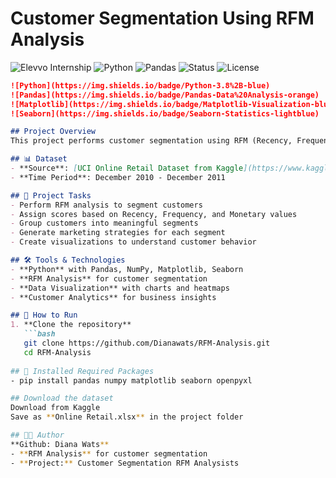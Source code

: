 # Customer Segmentation Using RFM Analysis

![Elevvo Internship](https://img.shields.io/badge/Internship-Elevvo-0078D4)
![Python](https://img.shields.io/badge/Python-3.8%2B-blue)
![Pandas](https://img.shields.io/badge/Pandas-Data%20Analysis-orange)
![Status](https://img.shields.io/badge/Status-Completed-success)
![License](https://img.shields.io/badge/License-MIT-yellow)

```markdown
![Python](https://img.shields.io/badge/Python-3.8%2B-blue)
![Pandas](https://img.shields.io/badge/Pandas-Data%20Analysis-orange)
![Matplotlib](https://img.shields.io/badge/Matplotlib-Visualization-blue)
![Seaborn](https://img.shields.io/badge/Seaborn-Statistics-lightblue)

## Project Overview
This project performs customer segmentation using RFM (Recency, Frequency, Monetary) analysis on online retail data. The analysis helps identify different customer groups for targeted marketing strategies.

## 📊 Dataset
- **Source**: [UCI Online Retail Dataset from Kaggle](https://www.kaggle.com/datasets/jihyeseo/online-retail-data-set-from-uci-ml-repo)
- **Time Period**: December 2010 - December 2011

## 🎯 Project Tasks
- Perform RFM analysis to segment customers
- Assign scores based on Recency, Frequency, and Monetary values
- Group customers into meaningful segments
- Generate marketing strategies for each segment
- Create visualizations to understand customer behavior

## 🛠️ Tools & Technologies
- **Python** with Pandas, NumPy, Matplotlib, Seaborn
- **RFM Analysis** for customer segmentation
- **Data Visualization** with charts and heatmaps
- **Customer Analytics** for business insights

## 🚀 How to Run
1. **Clone the repository**
   ```bash
   git clone https://github.com/Dianawats/RFM-Analysis.git
   cd RFM-Analysis
   
## 🚀 Installed Required Packages
- pip install pandas numpy matplotlib seaborn openpyxl

## Download the dataset
Download from Kaggle
Save as **Online Retail.xlsx** in the project folder

## 👩‍💻 Author
**Github: Diana Wats**
- **RFM Analysis** for customer segmentation
- **Project:** Customer Segmentation RFM Analysists

